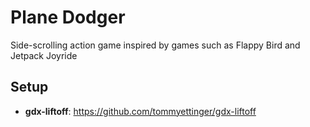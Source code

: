 # Plane Dodger

Side-scrolling action game inspired by games such as Flappy Bird and Jetpack Joyride

## Setup

- **gdx-liftoff**: https://github.com/tommyettinger/gdx-liftoff